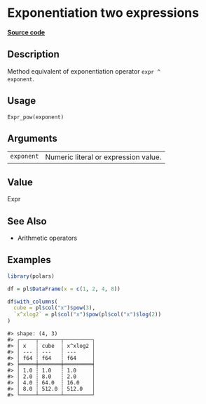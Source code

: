 

# Exponentiation two expressions

[**Source code**](https://github.com/pola-rs/r-polars/tree/c47431ca69622f79ed7a3f1d7bfee6075ffabfee/R/expr__expr.R#L349)

## Description

Method equivalent of exponentiation operator <code>expr ^
exponent</code>.

## Usage

<pre><code class='language-R'>Expr_pow(exponent)
</code></pre>

## Arguments

<table>
<tr>
<td style="white-space: nowrap; font-family: monospace; vertical-align: top">
<code id="Expr_pow_:_exponent">exponent</code>
</td>
<td>
Numeric literal or expression value.
</td>
</tr>
</table>

## Value

Expr

## See Also

<ul>
<li>

Arithmetic operators

</li>
</ul>

## Examples

``` r
library(polars)

df = pl$DataFrame(x = c(1, 2, 4, 8))

df$with_columns(
  cube = pl$col("x")$pow(3),
  `x^xlog2` = pl$col("x")$pow(pl$col("x")$log(2))
)
```

    #> shape: (4, 3)
    #> ┌─────┬───────┬─────────┐
    #> │ x   ┆ cube  ┆ x^xlog2 │
    #> │ --- ┆ ---   ┆ ---     │
    #> │ f64 ┆ f64   ┆ f64     │
    #> ╞═════╪═══════╪═════════╡
    #> │ 1.0 ┆ 1.0   ┆ 1.0     │
    #> │ 2.0 ┆ 8.0   ┆ 2.0     │
    #> │ 4.0 ┆ 64.0  ┆ 16.0    │
    #> │ 8.0 ┆ 512.0 ┆ 512.0   │
    #> └─────┴───────┴─────────┘
